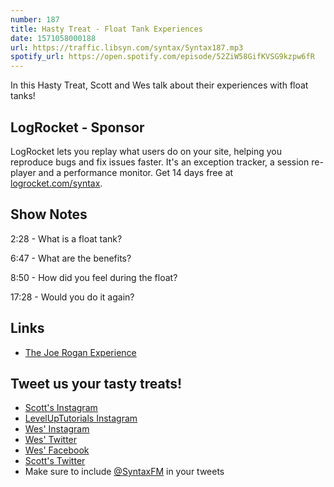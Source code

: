 ```yaml
---
number: 187
title: Hasty Treat - Float Tank Experiences
date: 1571058000188
url: https://traffic.libsyn.com/syntax/Syntax187.mp3
spotify_url: https://open.spotify.com/episode/52ZiW58GifKVSG9kzpw6fR
---
```


In this Hasty Treat, Scott and Wes talk about their experiences with float tanks!

## LogRocket - Sponsor
LogRocket lets you replay what users do on your site, helping you reproduce bugs and fix issues faster. It's an exception tracker, a session re-player and a performance monitor. Get 14 days free at [logrocket.com/syntax](https://logrocket.com/syntax).

## Show Notes
2:28 - What is a float tank?

6:47 - What are the benefits?

8:50 - How did you feel during the float?

17:28 - Would you do it again?

## Links
* [The Joe Rogan Experience](http://podcasts.joerogan.net/)

## Tweet us your tasty treats!
* [Scott's Instagram](https://www.instagram.com/stolinski/)
* [LevelUpTutorials Instagram](https://www.instagram.com/LevelUpTutorials/)
* [Wes' Instagram](https://www.instagram.com/wesbos/)
* [Wes' Twitter](https://twitter.com/wesbos)
* [Wes' Facebook](https://www.facebook.com/wesbos.developer)
* [Scott's Twitter](https://twitter.com/stolinski)
* Make sure to include [@SyntaxFM](https://twitter.com/SyntaxFM) in your tweets